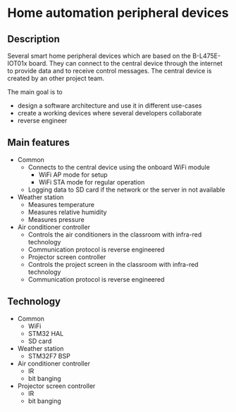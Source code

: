 # Home automation peripheral devices

## Description

Several smart home peripheral devices which are based on the B-L475E-IOT01x board. They can connect to the central device through  the internet to provide data and to receive control messages. The central device is created by an other project team.

The main goal is to

- design a software architecture and use it in different use-cases
- create a working devices where several developers collaborate
- reverse engineer

## Main features

- Common
  - Connects to the central device using the onboard WiFi module
    - WiFi AP mode for setup
    - WiFi STA mode for regular operation
  - Logging data to SD card if the network or the server in not available
- Weather station
  - Measures temperature
  - Measures relative humidity
  - Measures pressure
- Air conditioner controller
  - Controls the air conditioners in the classroom with infra-red technology
  - Communication protocol is reverse engineered
  - Projector screen controller
  - Controls the project screen in the classroom with infra-red technology
  - Communication protocol is reverse engineered

## Technology

- Common
  - WiFi
  - STM32 HAL
  - SD card
- Weather station
  - STM32F7 BSP
- Air conditioner controller
  - IR
  - bit banging
- Projector screen controller
  - IR
  - bit banging